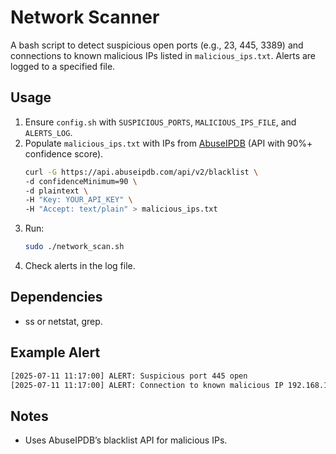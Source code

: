 # Network Scanner

A bash script to detect suspicious open ports (e.g., 23, 445, 3389) and connections to known malicious IPs listed in `malicious_ips.txt`. Alerts are logged to a specified file.

## Usage
1. Ensure `config.sh` with `SUSPICIOUS_PORTS`, `MALICIOUS_IPS_FILE`, and `ALERTS_LOG`.
2. Populate `malicious_ips.txt` with IPs from [AbuseIPDB](https://www.abuseipdb.com) (API with 90%+ confidence score).
   ```bash
   curl -G https://api.abuseipdb.com/api/v2/blacklist \
   -d confidenceMinimum=90 \
   -d plaintext \
   -H "Key: YOUR_API_KEY" \
   -H "Accept: text/plain" > malicious_ips.txt
   ```
3. Run:
   ```bash
   sudo ./network_scan.sh
   ```
4. Check alerts in the log file.

## Dependencies
- ss or netstat, grep.

## Example Alert
   ```bash
   [2025-07-11 11:17:00] ALERT: Suspicious port 445 open
[2025-07-11 11:17:00] ALERT: Connection to known malicious IP 192.168.1.30 detected
   ```
## Notes
- Uses AbuseIPDB’s blacklist API for malicious IPs.
